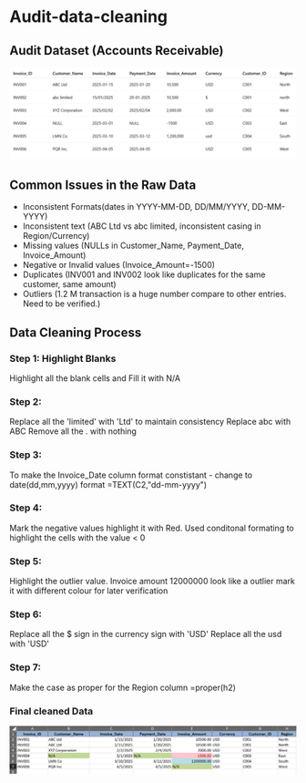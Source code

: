 # Audit-data-cleaning

## Audit Dataset (Accounts Receivable)
![img alt](https://github.com/nsankareswari-70/Audit-data-cleaning/blob/9894901e84e56386c19cfaf8dac1d7268a9c6bc1/audit1.png)

## Common Issues in the Raw Data
- Inconsistent Formats(dates in YYYY-MM-DD, DD/MM/YYYY, DD-MM-YYYY)
- Inconsistent text (ABC Ltd vs abc limited, inconsistent casing in Region/Currency)
- Missing values (NULLs in Customer_Name, Payment_Date, Invoice_Amount)
- Negative or Invalid values (Invoice_Amount=-1500)
- Duplicates (INV001 and INV002 look like duplicates for the same customer, same amount)
- Outliers (1.2 M transaction is a huge number compare to other entries. Need to be verified.)
  
## Data Cleaning Process
### Step 1: Highlight Blanks
Highlight all the blank cells and Fill it with N/A

### Step 2: 
Replace all the 'limited' with 'Ltd' to maintain consistency
Replace abc with ABC
Remove all the . with nothing

### Step 3:
To make the Invoice_Date column format constistant - change to date(dd,mm,yyyy) format
=TEXT(C2,"dd-mm-yyyy")

### Step 4:
Mark the negative values highlight it with Red. Used conditonal formating to highlight the cells with the value < 0

### Step 5:
Highlight the outlier value. Invoice amount 12000000 look like a outlier mark it with different colour for later verification

### Step 6:
Replace all the $ sign in the currency sign with 'USD' 
Replace all the usd with 'USD'

### Step 7:
Make the case as proper for the Region column
=proper(h2)

### Final cleaned Data
![img alt](https://github.com/nsankareswari-70/Audit-data-cleaning/blob/cac04d7a6ec4059601c91f13c756038aabbb2a6f/audit2.png)
